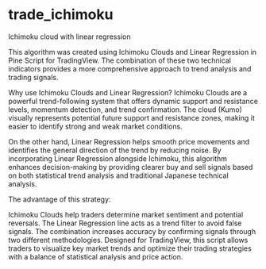# trade_ichimoku
Ichimoku cloud with linear regression

This algorithm was created using Ichimoku Clouds and Linear Regression in Pine Script for TradingView. The combination of these two technical indicators provides a more comprehensive approach to trend analysis and trading signals.

Why use Ichimoku Clouds and Linear Regression?
Ichimoku Clouds are a powerful trend-following system that offers dynamic support and resistance levels, momentum detection, and trend confirmation. The cloud (Kumo) visually represents potential future support and resistance zones, making it easier to identify strong and weak market conditions.

On the other hand, Linear Regression helps smooth price movements and identifies the general direction of the trend by reducing noise. By incorporating Linear Regression alongside Ichimoku, this algorithm enhances decision-making by providing clearer buy and sell signals based on both statistical trend analysis and traditional Japanese technical analysis.

The advantage of this strategy:

Ichimoku Clouds help traders determine market sentiment and potential reversals.
The Linear Regression line acts as a trend filter to avoid false signals.
The combination increases accuracy by confirming signals through two different methodologies.
Designed for TradingView, this script allows traders to visualize key market trends and optimize their trading strategies with a balance of statistical analysis and price action. 
